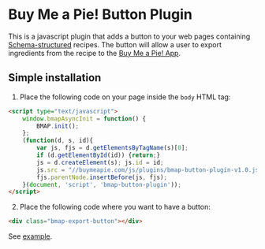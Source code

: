 # Buy Me a Pie! Button Plugin

This is a javascript plugin that adds a button to your web pages containing [Schema-structured](https://schema.org/Recipe) recipes.
The button will allow a user to export ingredients from the recipe to the [Buy Me a Pie! App](http://buymeapie.com/).

## Simple installation

1. Place the following code on your page inside the `body` HTML tag:

  ```html
  <script type="text/javascript">
      window.bmapAsyncInit = function() {
          BMAP.init();
      };
      (function(d, s, id){
          var js, fjs = d.getElementsByTagName(s)[0];
          if (d.getElementById(id)) {return;}
          js = d.createElement(s); js.id = id;
          js.src = "//buymeapie.com/js/plugins/bmap-button-plugin-v1.0.js";
          fjs.parentNode.insertBefore(js, fjs);
      }(document, 'script', 'bmap-button-plugin'));
  </script>
  ```

2. Place the following code where you want to have a button:

  ```html
  <div class="bmap-export-button"></div>
  ```

See [example](example/recipe.html).
